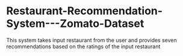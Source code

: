 # Restaurant-Recommendation-System---Zomato-Dataset
This system takes input restaurant from the user and provides seven recommendations based on the ratings of the input restaurant
